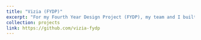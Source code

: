 ```yaml
---
title: "Vizia (FYDP)"
excerpt: "For my Fourth Year Design Project (FYDP), my team and I built a smart glasses device for the visually impaired. I spent most of my time building computer vision features to allow users to accomplish tasks using the camera on the device. The computer vision features included are OCR, color detection, and money classification. For OCR, I utilized the Google Cloud Vision API to return any text in the image. For color detection, I developed an algorithm that returns the nearest color in a database. For money classification, I collected a custom image dataset of different bills and trained a ResNet using PyTorch to classify the bills. We were awarded an Interdisciplinary Capstone Design Award for this project.<br/><img src='/images/projects/vizia_pipeline.png' style='width:512px;'>"
collection: projects
link: https://github.com/vizia-fydp
---
```

